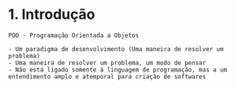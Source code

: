 # 1. Introdução

    POO - Programação Orientada a Objetos

    - Um paradigma de desenvolvimento (Uma maneira de resolver um problema)
    - Uma maneira de resolver um problema, um modo de pensar
    - Não está ligado somente à linguagem de programação, mas a um entendimento amplo e atemporal para criação de softwares